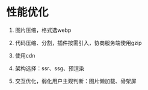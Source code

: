 # 性能优化

1. 图片压缩，格式选webp
3. 代码压缩、分割，插件按需引入，协商服务端使用gzip
4. 使用cdn
5. 架构选择：ssr、ssg、预渲染

6. 交互优化，弱化用户主观判断：图片懒加载、骨架屏